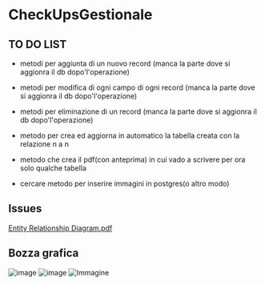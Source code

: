 # CheckUpsGestionale

## TO DO LIST

* metodi per aggiunta di un nuovo record (manca la parte dove si aggionra il db dopo'l'operazione)

* metodi per modifica di ogni campo di ogni record (manca la parte dove si aggionra il db dopo'l'operazione)

* metodi per eliminazione di un record (manca la parte dove si aggionra il db dopo'l'operazione)

* metodo per crea ed aggiorna in automatico la tabella creata con la relazione n a n

* metodo che crea il pdf(con anteprima) in cui vado a scrivere per ora solo qualche tabella

* cercare metodo per inserire immagini in postgres(o altro modo)

## Issues



[Entity Relationship Diagram.pdf](https://github.com/Reme240400/CheckUpsGestionale/files/12409121/Entity.Relationship.Diagram.pdf)
## Bozza grafica
![image](https://github.com/Reme240400/CheckUpsGestionale/assets/123495144/97060dc4-bcc9-487f-9819-b06dc471902c)
![image](https://github.com/Reme240400/CheckUpsGestionale/assets/123495144/a3dd1621-d7e7-4491-8a9c-2ef09f3e9e3a)
![Immagine](https://github.com/Reme240400/CheckUpsGestionale/assets/123495144/b09f54ad-0287-4c77-a366-0347c34c7c5d)


